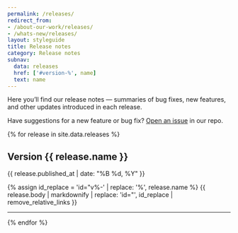 ```yaml
---
permalink: /releases/
redirect_from:
- /about-our-work/releases/
- /whats-new/releases/
layout: styleguide
title: Release notes
category: Release notes
subnav:
  data: releases
  href: ['#version-%', name]
  text: name
---
```


<p class="usa-font-lead">Here you’ll find our release notes — summaries of bug fixes, new features, and other updates introduced in each release.</p>

Have suggestions for a new feature or bug fix? [Open an issue](https://github.com/bruffridge/web-design-standards/issues/new) in our repo.

{% for release in site.data.releases %}

## Version {{ release.name }}

<p class="site-subheading">{{ release.published_at | date: "%B %d, %Y" }}</p>

{% assign id_replace = 'id="v%-' | replace: '%', release.name %}
{{ release.body | markdownify | replace: 'id="', id_replace | remove_relative_links }}

<hr />
{% endfor %}
